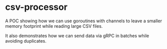 # csv-processor
A POC showing how we can use goroutines with channels to leave a smaller memory footprint while reading large CSV files.

It also demonstrates how we can send data via gRPC in batches while avoiding duplicates.
